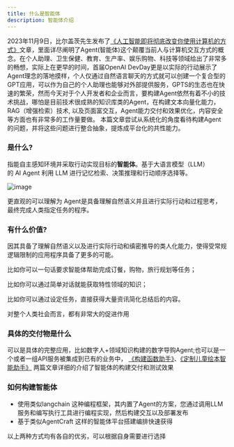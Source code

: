 ```yaml
---
title: 什么是智能体
description: 智能体介绍
---
```

2023年11月9日，比尔盖茨先生发布了[《人工智能即将彻底改变你使用计算机的方式》](https://www.gatesnotes.com/AI-agents)文章，里面详尽阐明了Agent(智能体)这个颠覆当前人与计算机交互方式的概念。在个人助理、卫生保健、教育、生产率、娱乐购物、科技等领域给出了非常多的畅想，实际上在更早的时间，首届OpenAI DevDay更是以实际的行动展示了Agent理念的落地摸样，个人仅通过自然语言聊天的方式就可以创建一个复合型的GPT应用，可以作为自己的个人助理也能够对外部提供服务，GPTS的生态也在快速的繁荣，然而今天对于个人开发者和企业而言，要构建Agent依然有着不小的技术挑战，哪怕是目前技术很成熟的知识库类的Agent，在构建文本向量化能力，RAG（增强检索）技术, 以及页面富交互，Agent能力交付和效果优化，内容安全等方面也有非常多的工作量要做。 本篇文章尝试从系统化的角度看待构建Agent的问题，并将这些问题进行整合抽象，提炼成平台化的共性能力。
### 是什么?

指能自主感知环境并采取行动实现目标的**智能体**。基于大语言模型（LLM）的 AI Agent 利用 LLM 进行记忆检索、决策推理和行动顺序选择等。

![image](https://img.alicdn.com/imgextra/i3/O1CN01vt2TkW27qteGdnHCt_!!6000000007849-0-tps-1999-793.jpg)

更直观的可以理解为 Agent是具备理解自然语义并且进行实际行动和过程思考，最终完成人类指定任务的程序。

### 有什么价值?

因其具备了理解自然语义以及进行实际行动和缜密推导的类人化能力，使得受常规逻辑限制的应用程序具备了更多的可能。

比如你可以一句话要求智能体帮助完成订餐，购物，旅行规划等任务；

比如你可以通过简单对话就能获取特性领域的知识；

比如你可以通过设定任务，直接获得大量资讯简化总结后的内容。

对整个人类社会而言，都有非常大的促进作用



### 具体的交付物是什么

可以是具体的完整应用，比如数字人+领域知识构建的数字导购Agent;也可以是一个或者一组API服务被集成到已有的业务中，
[《构建函数助手》](/best-practices/build-function-helper.md)、[《定制儿童绘本智能助手》](/best-practices/customized-kids-storybook-intelligent-assistant.md) 两篇文章详细的介绍了智能体的构建交付和测试效果

### 如何构建智能体

+ 使用类似langchain 这种编程框架，其内置了Agent的方案，您通过调用LLM服务和编写执行工具进行编程实现，然后构建交互以及部署发布
+ 基于类似AgentCraft 这样的智能体平台搭建编排快速获得

以上两种方式均有各自的优劣，可以根据自身需要进行选择